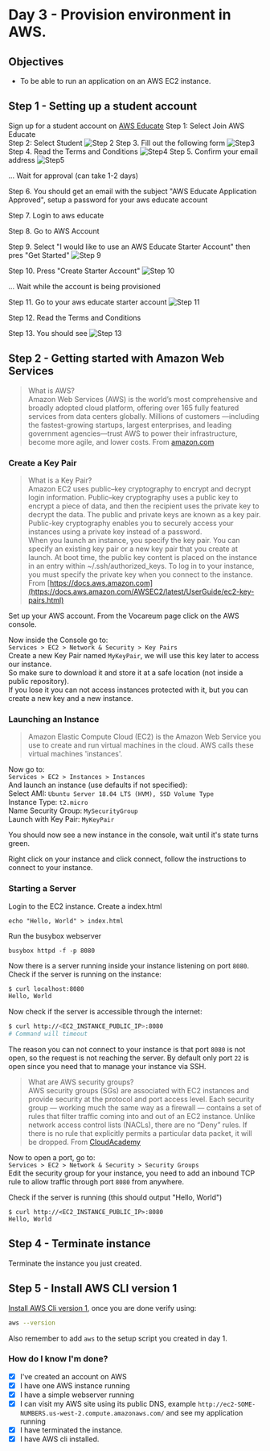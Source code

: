 # Day 3 - Provision environment in AWS.

## Objectives

- To be able to run an application on an AWS EC2 instance.

## Step 1 - Setting up a student account
Sign up for a student account on [AWS Educate](https://aws.amazon.com/education/awseducate/)
Step 1: Select Join AWS Educate  
Step 2: Select Student ![Step 2](https://github.com/hgop/syllabus-2019/raw/master/Assignments/Day3/Step2.png)
Step 3. Fill out the following form ![Step3](https://github.com/hgop/syllabus-2019/raw/master/Assignments/Day3/Step3.png)
Step 4. Read the Terms and Conditions ![Step4](https://github.com/hgop/syllabus-2019/raw/master/Assignments/Day3/Step4.png)
Step 5. Confirm your email address ![Step5](https://github.com/hgop/syllabus-2019/raw/master/Assignments/Day3/Step5.png)

... Wait for approval (can take 1-2 days)

Step 6. You should get an email with the subject "AWS Educate Application Approved", setup a password for your aws educate account

Step 7. Login to aws educate

Step 8. Go to AWS Account

Step 9. Select "I would like to use an AWS Educate Starter Account" then pres "Get Started" ![Step 9](https://github.com/hgop/syllabus-2019/raw/master/Assignments/Day3/Step9.png)  

Step 10. Press "Create Starter Account" ![Step 10](https://github.com/hgop/syllabus-2019/raw/master/Assignments/Day3/Step10.png)  

... Wait while the account is being provisioned

Step 11. Go to your aws educate starter account ![Step 11](https://github.com/hgop/syllabus-2019/raw/master/Assignments/Day3/Step11.png)  

Step 12. Read the Terms and Conditions

Step 13. You should see ![Step 13](https://github.com/hgop/syllabus-2019/raw/master/Assignments/Day3/Step13.png)  

## Step 2 - Getting started with Amazon Web Services

> What is AWS?   
> Amazon Web Services (AWS) is the world’s most comprehensive and broadly adopted cloud platform, offering over 165 fully featured services from data centers globally. Millions of customers —including the fastest-growing startups, largest enterprises, and leading government agencies—trust AWS to power their infrastructure, become more agile, and lower costs. From [amazon.com](https://aws.amazon.com/what-is-aws/)

### Create a Key Pair

> What is a Key Pair?   
> Amazon EC2 uses public–key cryptography to encrypt and decrypt login information. Public–key cryptography uses a public key to encrypt a piece of data, and then the recipient uses the private key to decrypt the data. The public and private keys are known as a key pair. Public-key cryptography enables you to securely access your instances using a private key instead of a password.   
> When you launch an instance, you specify the key pair. You can specify an existing key pair or a new key pair that you create at launch. At boot time, the public key content is placed on the instance in an entry within ~/.ssh/authorized_keys. To log in to your instance, you must specify the private key when you connect to the instance. From [https://docs.aws.amazon.com](https://docs.aws.amazon.com/AWSEC2/latest/UserGuide/ec2-key-pairs.html)

Set up your AWS account.
From the Vocareum page click on the AWS console.

Now inside the Console go to:\
`Services > EC2 > Network & Security > Key Pairs`\
Create a new Key Pair named `MyKeyPair`, we will use this key later to access our instance.\
So make sure to download it and store it at a safe location (not inside a public repository).\
If you lose it you can not access instances protected with it, but you can create a new key
and a new instance.

### Launching an Instance

> Amazon Elastic Compute Cloud (EC2) is the Amazon Web Service you use to create and run virtual machines in the cloud. AWS calls these virtual machines 'instances'.

Now go to:\
`Services > EC2 > Instances > Instances`\
And launch an instance (use defaults if not specified):\
Select AMI: `Ubuntu Server 18.04 LTS (HVM), SSD Volume Type`\
Instance Type: `t2.micro`\
Name Security Group: `MySecurityGroup`\
Launch with Key Pair: `MyKeyPair`

You should now see a new instance in the console, wait until it's state turns
green.

Right click on your instance and click connect, follow the instructions to connect to your instance.

### Starting a Server
Login to the EC2 instance.
Create a index.html
```
echo "Hello, World" > index.html
```
Run the busybox webserver
```
busybox httpd -f -p 8080
```

Now there is a server running inside your instance listening on port `8080`.\
Check if the server is running on the instance:
```bash
$ curl localhost:8080
Hello, World
```

Now check if the server is accessible through the internet:
```bash
$ curl http://<EC2_INSTANCE_PUBLIC_IP>:8080
# Command will timeout
```

The reason you can not connect to your instance is that port `8080` is not open, so the
request is not reaching the server. By default only port `22` is open since you need that
to manage your instance via SSH.

> What are AWS security groups?   
> AWS security groups (SGs) are associated with EC2 instances and provide security at the protocol and port access level. Each security group — working much the same way as a firewall — contains a set of rules that filter traffic coming into and out of an EC2 instance. Unlike network access control lists (NACLs), there are no “Deny” rules. If there is no rule that explicitly permits a particular data packet, it will be dropped. From [CloudAcademy](https://cloudacademy.com/blog/aws-security-groups-instance-level-security/)

Now to open a port, go to:\
`Services > EC2 > Network & Security > Security Groups`\
Edit the security group for your instance, you need to add an inbound TCP rule to
allow traffic through port `8080` from anywhere.

Check if the server is running (this should output "Hello, World")
```
$ curl http://<EC2_INSTANCE_PUBLIC_IP>:8080
Hello, World
```

## Step 4 - Terminate instance

Terminate the instance you just created.

## Step 5 - Install AWS CLI version 1

[Install AWS Cli version 1](https://docs.aws.amazon.com/cli/latest/userguide/install-cliv1.html), once you are
done verify using:
```bash
aws --version
```

Also remember to add `aws` to the setup script you created in day 1.

### How do I know I'm done?

- [x] I've created an account on AWS
- [x] I have one AWS instance running
- [x] I have a simple webserver running
- [x] I can visit my AWS site using its public DNS, example
      `http://ec2-SOME-NUMBERS.us-west-2.compute.amazonaws.com/` and see my
      application running
- [x] I have terminated the instance.
- [x] I have AWS cli installed.